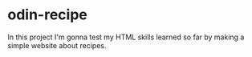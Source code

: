 # odin-recipe
In this project I'm gonna test my HTML skills learned so far by making a simple website about recipes.